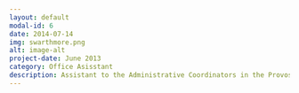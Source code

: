 ```yaml
---
layout: default
modal-id: 6
date: 2014-07-14
img: swarthmore.png
alt: image-alt
project-date: June 2013
category: Office Asisstant
description: Assistant to the Administrative Coordinators in the Provost’s Office and President’s Office. Duties include filing, office organization, copying and scanning of documents, and other office responsibilities as directed.
---
```

